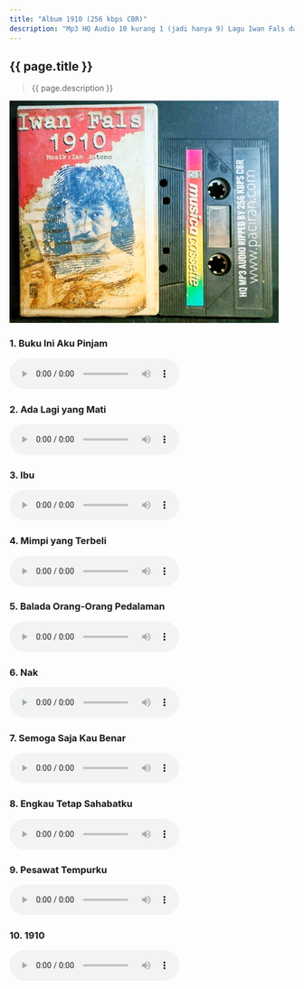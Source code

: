 ```yaml
---
title: "Album 1910 (256 kbps CBR)"
description: "Mp3 HQ Audio 10 kurang 1 (jadi hanya 9) Lagu Iwan Fals dari Album 1910"
---
```

## {{ page.title }}

> {{ page.description }}

![Iwan Fals Album 1910](AlbumArt-1910.jpg)

### 1. Buku Ini Aku Pinjam

<audio controls><source type="audio/mpeg" src="/1910/Iwan%20Fals%20-%20Buku%20Ini%20Aku%20Pinjam"/></audio>

### 2. Ada Lagi yang Mati

<audio controls><source type="audio/mpeg" src="/1910/Iwan%20Fals%20-%20Ada%20Lagi%20Yang%20Mati"/></audio>

### 3. Ibu

<audio controls><source type="audio/mpeg" src="/1910/Iwan%20Fals%20-%20Ibu"/></audio>

### 4. Mimpi yang Terbeli

<audio controls><source type="audio/mpeg" src="/1910/Iwan%20Fals%20-%20Mimpi%20Yang%20Terbeli"/></audio>

### 5. Balada Orang-Orang Pedalaman

<audio controls><source type="audio/mpeg" src="/1910/Iwan%20Fals%20-%20Balada%20Orang-Orang%20Pedalaman.mp3"/></audio>

### 6. Nak

<audio controls><source type="audio/mpeg" src="/1910/Iwan%20Fals%20-%20Nak"/></audio>

### 7. Semoga Saja Kau Benar

<audio controls><source type="audio/mpeg" src="/1910/Iwan%20Fals%20-%20Semoga%20Saja%20Kau%20Benar"/></audio>

### 8. Engkau Tetap Sahabatku

<audio controls><source type="audio/mpeg" src="/1910/Iwan%20Fals%20-%20Engkau%20Tetap%20Sahabatku"/></audio>

### 9. Pesawat Tempurku

<audio controls><source type="audio/mpeg" src="/1910/Iwan%20Fals%20-%20Pesawat%20Tempurku"/></audio>

### 10. 1910

<audio controls><source type="audio/mpeg" src="/1910/Iwan%20Fals%20-%201910"/></audio>
